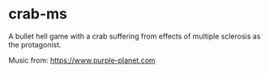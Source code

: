 # crab-ms
A bullet hell game with a crab suffering from effects of multiple sclerosis as the protagonist.

Music from: https://www.purple-planet.com
